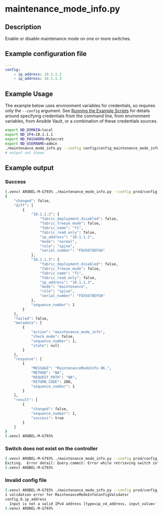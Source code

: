 # maintenance_mode_info.py

## Description

Enable or disable maintenance mode on one or more switches.

## Example configuration file

``` yaml title="config/config_maintenance_mode_info.yaml"
---
config:
    - ip_address: 10.1.1.2
    - ip_address: 10.1.1.3
```

## Example Usage

The example below uses environment variables for credentials, so requires
only the `--config` argument.  See [Running the Example Scripts]
for details around specifying credentials from the command line, from
environment variables, from Ansible Vault, or a combination of these
credentials sources.

[Running the Example Scripts]: ../setup/running-the-example-scripts.md

``` bash
export ND_DOMAIN=local
export ND_IP4=10.1.1.1
export ND_PASSWORD=MySecret
export ND_USERNAME=admin
./maintenance_mode_info.py --config config/config_maintenance_mode_info.yaml
# output not shown
```

## Example output

### Success

``` bash title="Successful query for two switches"
(.venv) AROBEL-M-G793% ./maintenance_mode_info.py --config prod/config_maintenance_mode_info.yaml
{
    "changed": false,
    "diff": [
        {
            "10.1.1.2": {
                "fabric_deployment_disabled": false,
                "fabric_freeze_mode": false,
                "fabric_name": "f1",
                "fabric_read_only": false,
                "ip_address": "10.1.1.2",
                "mode": "normal",
                "role": "spine",
                "serial_number": "FOX5678EFGH"
            },
            "10.1.1.3": {
                "fabric_deployment_disabled": false,
                "fabric_freeze_mode": false,
                "fabric_name": "f1",
                "fabric_read_only": false,
                "ip_address": "10.1.1.3",
                "mode": "maintenance",
                "role": "spine",
                "serial_number": "FOX5678EFGH"
            },
            "sequence_number": 1
        }
    ],
    "failed": false,
    "metadata": [
        {
            "action": "maintenance_mode_info",
            "check_mode": false,
            "sequence_number": 1,
            "state": null
        }
    ],
    "response": [
        {
            "MESSAGE": "MaintenanceModeInfo OK.",
            "METHOD": "NA",
            "REQUEST_PATH": "NA",
            "RETURN_CODE": 200,
            "sequence_number": 1
        }
    ],
    "result": [
        {
            "changed": false,
            "sequence_number": 1,
            "success": true
        }
    ]
}
(.venv) AROBEL-M-G793%
```

### Switch does not exist on the controller

``` bash title="Switch does not exist"
(.venv) AROBEL-M-G793% ./maintenance_mode_info.py --config prod/config_maintenance_mode_info.yaml
Exiting.  Error detail: Query.commit: Error while retrieving switch information from the controller. Error detail: Query.get_have: Error while retrieving switch info. Error detail: SwitchDetails._get: Switch with ip_address 10.1.1.8 does not exist on the controller.
(.venv) AROBEL-M-G793%
```

### Invalid config file

``` bash title="config file contains incorrect value for ip_address"
(.venv) AROBEL-M-G793% ./maintenance_mode_info.py --config prod/config_maintenance_mode_info.yaml
1 validation error for MaintenanceModeInfoConfigValidator
config.0.ip_address
  Input is not a valid IPv4 address [type=ip_v4_address, input_value='foo', input_type=str]
(.venv) AROBEL-M-G793%
```
